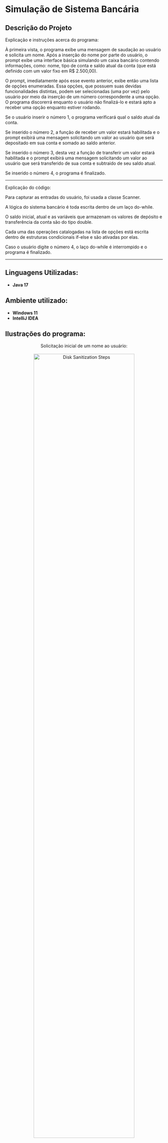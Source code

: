 <h1> Simulação de Sistema Bancária </h1>

<h2> Descrição do Projeto </h2>

Explicação e instruções acerca do programa:

À primeira vista, o programa exibe uma mensagem de saudação ao usuário e solicita um nome. Após a inserção do nome por parte do usuário, o prompt exibe uma interface básica simulando um caixa bancário contendo informações, como: nome, tipo de conta e saldo atual da conta (que está definido com um valor fixo em R$ 2.500,00).

O prompt, imediatamente após esse evento anterior, exibe então uma lista de opções enumeradas. Essa opções, que possuem suas devidas funcionalidades distintas, podem ser selecionadas (uma por vez) pelo usuário por meio da inserção de um número correspondente a uma opção. O programa discorerrá enquanto o usuário não finalizá-lo e estará apto a receber uma opção enquanto estiver rodando.

Se o usuário inserir o número 1, o programa verificará qual o saldo atual da conta.

Se inserido o número 2, a função de receber um valor estará habilitada e o prompt exibirá uma mensagem solicitando um valor ao usuário que será depositado em sua conta e somado ao saldo anterior.

Se inserido o número 3, desta vez a função de transferir um valor estará habilitada e o prompt exibirá uma mensagem solicitando um valor ao usuário que será transferido de sua conta e subtraido de seu saldo atual.

Se inserido o número 4, o programa é finalizado.
_______________________________________________________________________________________

Explicação do código:

Para capturar as entradas do usuário, foi usada a classe Scanner.

A lógica do sistema bancário é toda escrita dentro de um laço do-while.

O saldo inicial, atual e as variáveis que armazenam os valores de depósito e transferência da conta são do tipo double.

Cada uma das operações catalogadas na lista de opções está escrita dentro de estruturas condicionais if-else e são ativadas por elas.

Caso o usuário digite o número 4, o laço do-while é interrompido e o programa é finalizado.

_______________________________________________________________________________________

<h2> Linguagens Utilizadas: </h2>

- <b> Java 17 </b> 

<h2> Ambiente utilizado: </h2>

- <b> Windows 11 </b>
- <b> IntelliJ IDEA </b>

<h2> Ilustrações do programa: </h2>

<p align="center">
Solicitação inicial de um nome ao usuário: <br/> <br/>
<img src="https://imgur.com/PI0gbky.png" height="80%" width="80%" alt="Disk Sanitization Steps"/>
<br />
<br />
Interface do sistema bancário com a lista de opções: <br/> <br/>
<img src="https://imgur.com/nqbmODt.png" height="80%" width="80%" alt="Disk Sanitization Steps"/>
<br />
<br />
Entrada com o número 1: checagem e exibição do saldo atual <br/> <br/>
<img src="https://imgur.com/qAvGnv4.png" height="80%" width="80%" alt="Disk Sanitization Steps"/>
<br />
<br />
Entrada com o número 2: recebimento de um valor e adesão desse valor ao saldo anterior <br/> <br/>
<img src="https://imgur.com/xKVQDNX.png" height="80%" width="80%" alt="Disk Sanitization Steps"/>
<br />
<br />
Entrada com o número 3: subtração de um valor e retirada desse valor do saldo atual <br/> <br/>
<img src="https://imgur.com/5LmZ8hg.png" height="80%" width="80%" alt="Disk Sanitization Steps"/>
<br />
<br />
Verificando se o saldo resultante das operações anteriores está correto: <br/> <br/>
<img src="https://imgur.com/24evut4.png" height="80%" width="80%" alt="Disk Sanitization Steps"/>
<br />
<br />
Entrada com o número 4: finalização da operação e do programa <br/> <br/>
<img src="https://imgur.com/0wZI3rw.png" height="80%" width="80%" alt="Disk Sanitization Steps"/>
<br />
<br />
